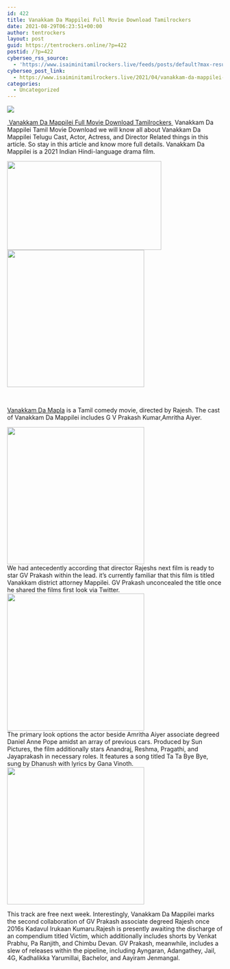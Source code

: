 ```yaml
---
id: 422
title: Vanakkam Da Mappilei Full Movie Download Tamilrockers
date: 2021-08-29T06:23:51+00:00
author: tentrockers
layout: post
guid: https://tentrockers.online/?p=422
postid: /?p=422
cyberseo_rss_source:
  - 'https://www.isaiminitamilrockers.live/feeds/posts/default?max-results=150&start-index=1'
cyberseo_post_link:
  - https://www.isaiminitamilrockers.live/2021/04/vanakkam-da-mappilei-full-movie.html
categories:
  - Uncategorized
---
```

<div class="media_block">
  <img src="https://1.bp.blogspot.com/-da33r7yhO3A/YIUAtCRYMZI/AAAAAAAAAuA/8fhUkh17Cc4f3krAnHzZ4wayVIccAdzwACLcBGAsYHQ/s72-w360-h207-c/Vanakkam-Da-Mappilei-Movie-Download-Isaimini-Tamilrockers-Website.jpeg" class="media_thumbnail" />
</div>

<meta content="&nbsp; Vanakkam Da Mappilei Full Movie Download&nbsp;Tamilrockers &nbsp; &nbsp; Vanakkam Da Mappilei Tamil Movie Download we will know all about Vanakkam Da Map..." name="twitter:description" />

  


<center>
</center>

[&nbsp;](https://nayishayari.com/vanakkam-da-mapla-movie/)<span face="&quot;Source Sans Pro&quot;, &quot;Helvetica Neue&quot;, sans-serif"><a href="https://nayishayari.com/vanakkam-da-mapla-movie/">Vanakkam Da Mappilei </a><a href="https://nayishayari.com/without-remorse-full-movie-download/" target="_blank" rel="noopener">Full Movie Download&nbsp;Tamilrockers</a><a href="http://www.tamilrockers.co.nz/">&nbsp;</a>&nbsp;</span><span face="&quot;Source Sans Pro&quot;, &quot;Helvetica Neue&quot;, sans-serif">Vanakkam Da Mappilei Tamil Movie Download we will know all about Vanakkam Da Mappilei Telugu Cast, Actor, Actress, and Director Related things in this article. So stay in this article and know more full details. Vanakkam Da Mappilei is a 2021 Indian Hindi-language drama film.</span>

<ins data-width="300" data-height="250" class="h256735e318" data-domain="//bonepa.com" data-affquery="/7fca74ae72/256735e318/?placementName=default"></ins>

<div class="separator">
  <a href="https://1.bp.blogspot.com/-da33r7yhO3A/YIUAtCRYMZI/AAAAAAAAAuA/8fhUkh17Cc4f3krAnHzZ4wayVIccAdzwACLcBGAsYHQ/s696/Vanakkam-Da-Mappilei-Movie-Download-Isaimini-Tamilrockers-Website.jpeg"><img loading="lazy" border="0" data-original-height="392" data-original-width="696" height="207" src="https://1.bp.blogspot.com/-da33r7yhO3A/YIUAtCRYMZI/AAAAAAAAAuA/8fhUkh17Cc4f3krAnHzZ4wayVIccAdzwACLcBGAsYHQ/w360-h207/Vanakkam-Da-Mappilei-Movie-Download-Isaimini-Tamilrockers-Website.jpeg" width="360" /></a>
</div>



<div class="separator">
  <a href="https://bit.ly/3uVypm7" target="_blank" rel="noopener"><img border="0" data-original-height="166" data-original-width="800" src="https://1.bp.blogspot.com/-y7NtWRgSa0g/YIUAyiivIFI/AAAAAAAAAuE/BrRMfNkJTPMsqEvtNNMYD3aY5VqTA2wTQCLcBGAsYHQ/s320/unnamed.gif" width="320" /></a>
</div>

<span face="&quot;Source Sans Pro&quot;, &quot;Helvetica Neue&quot;, sans-serif"><br /></span>

<span><a href="https://nayishayari.com/vanakkam-da-mapla-movie/">Vanakkam Da Mapla</a></span>&nbsp;is a Tamil comedy movie, directed by Rajesh. The cast of Vanakkam Da Mappilei includes G V Prakash Kumar,Amritha Aiyer.

<div class="separator">
  <a href="https://nayishayari.com/vanakkam-da-mapla-movie/" target="_blank" rel="noopener"><img border="0" data-original-height="166" data-original-width="800" src="https://1.bp.blogspot.com/-6g3m1y3H3W4/YIUA2L5wDKI/AAAAAAAAAuI/vbtwho6j_20BFUNPP3_cRJ64s6ZdlpwlgCLcBGAsYHQ/s320/unnamed.gif" width="320" /></a>
</div>



<div>
  We had antecedently according that director Rajeshs next film is ready to star GV Prakash within the lead. it’s currently familiar that this film is titled Vanakkam district attorney Mappilei. GV Prakash unconcealed the title once he shared the films first look via Twitter.
</div>

<div class="separator">
  <a href="https://nayishayari.com/vanakkam-da-mapla-movie/" target="_blank" rel="noopener"><img border="0" data-original-height="166" data-original-width="800" src="https://1.bp.blogspot.com/-HP1ap70KPlI/YIUA5s7TNgI/AAAAAAAAAuM/oAdb21m5uhk3h_dCZqJ55q5PKMiIFW8PgCLcBGAsYHQ/s320/unnamed.gif" width="320" /></a>
</div>



<div>
  The primary look options the actor beside Amritha Aiyer associate degreed Daniel Anne Pope amidst an array of previous cars. Produced by Sun Pictures, the film additionally stars Anandraj, Reshma, Pragathi, and Jayaprakash in necessary roles. It features a song titled Ta Ta Bye Bye, sung by Dhanush with lyrics by Gana Vinoth.
</div>

<div class="separator">
  <a href="https://aaaaaco.com/d4c26a5800/0b0e6f5027/?placementName=default" target="_blank" rel="noopener"><img border="0" data-original-height="166" data-original-width="800" src="https://1.bp.blogspot.com/-ZNP9gQ4ZvuA/YIUA97ktuKI/AAAAAAAAAuQ/wQbDg1tBoxQLlO0YVL9n4qCZt_XEE0DRwCLcBGAsYHQ/s320/unnamed.gif" width="320" /></a>
</div>



<div>
  <p>
    This track are free next week. Interestingly, Vanakkam Da Mappilei marks the second collaboration of GV Prakash associate degreed Rajesh once 2016s Kadavul Irukaan Kumaru.Rajesh is presently awaiting the discharge of an compendium titled Victim, which additionally includes shorts by Venkat Prabhu, Pa Ranjith, and Chimbu Devan. GV Prakash, meanwhile, includes a slew of releases within the pipeline, including Ayngaran, Adangathey, Jail, 4G, Kadhalikka Yarumillai, Bachelor, and Aayiram Jenmangal.<ins class="o3753e070ef" data-affquery="/81dee8bcaf/3753e070ef/?placementName=default" data-domain="//aaaaaco.com" data-height="0" data-width="0"></ins>
  </p>
</div>

<center>
</center>